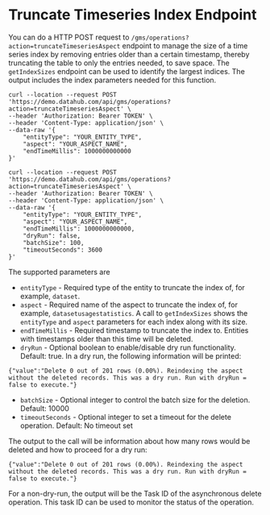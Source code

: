 # Truncate Timeseries Index Endpoint

You can do a HTTP POST request to `/gms/operations?action=truncateTimeseriesAspect` endpoint to manage the size of a time series index by removing entries older than a certain timestamp, thereby truncating the table to only the entries needed, to save space. The `getIndexSizes` endpoint can be used to identify the largest indices. The output includes the index parameters needed for this function.

```
curl --location --request POST 'https://demo.datahub.com/api/gms/operations?action=truncateTimeseriesAspect' \
--header 'Authorization: Bearer TOKEN' \
--header 'Content-Type: application/json' \
--data-raw '{
    "entityType": "YOUR_ENTITY_TYPE",
    "aspect": "YOUR_ASPECT_NAME",
    "endTimeMillis": 1000000000000
}'

curl --location --request POST 'https://demo.datahub.com/api/gms/operations?action=truncateTimeseriesAspect' \
--header 'Authorization: Bearer TOKEN' \
--header 'Content-Type: application/json' \
--data-raw '{
    "entityType": "YOUR_ENTITY_TYPE",
    "aspect": "YOUR_ASPECT_NAME",
    "endTimeMillis": 1000000000000,
    "dryRun": false,
    "batchSize": 100,
    "timeoutSeconds": 3600
}'
```

The supported parameters are

- `entityType` - Required type of the entity to truncate the index of, for example, `dataset`.
- `aspect` - Required name of the aspect to truncate the index of, for example, `datasetusagestatistics`. A call to `getIndexSizes` shows the `entityType` and `aspect` parameters for each index along with its size.
- `endTimeMillis` - Required timestamp to truncate the index to. Entities with timestamps older than this time will be deleted.
- `dryRun` - Optional boolean to enable/disable dry run functionality. Default: true. In a dry run, the following information will be printed:

```
{"value":"Delete 0 out of 201 rows (0.00%). Reindexing the aspect without the deleted records. This was a dry run. Run with dryRun = false to execute."}
```

- `batchSize` - Optional integer to control the batch size for the deletion. Default: 10000
- `timeoutSeconds` - Optional integer to set a timeout for the delete operation. Default: No timeout set

The output to the call will be information about how many rows would be deleted and how to proceed for a dry run:

```
{"value":"Delete 0 out of 201 rows (0.00%). Reindexing the aspect without the deleted records. This was a dry run. Run with dryRun = false to execute."}
```

For a non-dry-run, the output will be the Task ID of the asynchronous delete operation. This task ID can be used to monitor the status of the operation.

